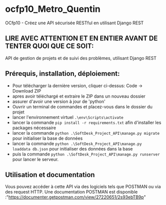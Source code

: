 # ocfp10_Metro_Quentin
OCfp10 - Créez une API sécurisée RESTful en utilisant Django REST

## LIRE AVEC ATTENTION ET EN ENTIER AVANT DE TENTER QUOI QUE CE SOIT:
API de gestion de projets et de suivi des problèmes, utilisant Django REST

## Prérequis, installation, déploiement:
- Pour télécharger la dernière version, cliquer ci-dessus: Code -> Download ZIP
- apres avoir téléchargé et extraire le ZIP dans un nouveau dossier
- assurer d'avoir une version à jour de 'python'
- Ouvrir un terminal de commandes et placez-vous dans le dossier du projet
- lancer l'environnement virtuel `.\env\Scripts\activate`
- lancer la commande `pip install -r requirements.txt` afin d'installer les packages nécessaire
- lancer la commande `python .\SoftDesk_Project_API\manage.py migrate` pour initialiser la base de données
- lancer la commande `python .\SoftDesk_Project_API\manage.py loaddata db.json` pour initialiser des données dans la base
- puis la commande `python .\SoftDesk_Project_API\manage.py runserver` pour lancer le serveur.


## Utilisation et documentation
Vous pouvez accéder à cette API via des logiciels tels que POSTMAN ou via des request HTTP.
Une documentation POSTMAN est disponible :"https://documenter.getpostman.com/view/27220651/2s93ebTB9p"
